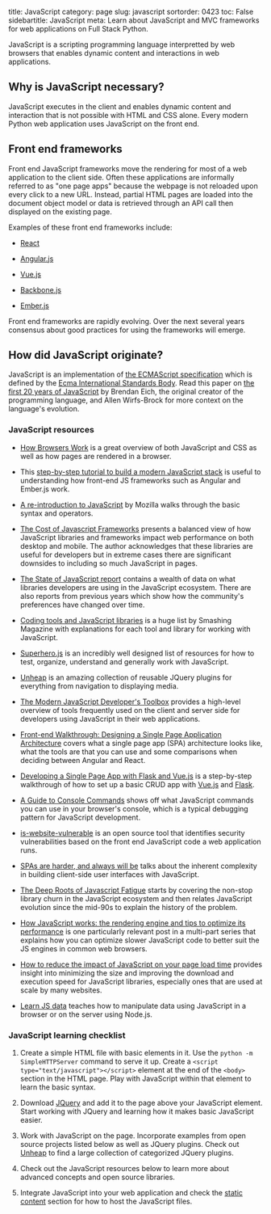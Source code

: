 title: JavaScript
category: page
slug: javascript
sortorder: 0423
toc: False
sidebartitle: JavaScript
meta: Learn about JavaScript and MVC frameworks for web applications on Full Stack Python.


JavaScript is a scripting programming language interpretted by web 
browsers that enables dynamic content and interactions in web applications. 


## Why is JavaScript necessary?
JavaScript executes in the client and enables dynamic content and interaction
that is not possible with HTML and CSS alone. Every modern Python web 
application uses JavaScript on the front end. 


## Front end frameworks
Front end JavaScript frameworks move the rendering for most of a web 
application to the client side. Often these applications are informally 
referred to as "one page apps" because the webpage is not reloaded upon every
click to a new URL. Instead, partial HTML pages are loaded into the 
document object model or data is retrieved through an API call then displayed
on the existing page.

Examples of these front end frameworks include:

* [React](https://reactjs.org/)

* [Angular.js](https://angularjs.org/)

* [Vue.js](https://vuejs.org/)

* [Backbone.js](http://backbonejs.org/)

* [Ember.js](http://emberjs.com/)

Front end frameworks are rapidly evolving. Over the next several years 
consensus about good practices for using the frameworks will emerge.


## How did JavaScript originate?
JavaScript is an implementation of 
[the ECMAScript specification](https://developer.mozilla.org/en-US/docs/Web/JavaScript/Guide/JavaScript_Overview) 
which is defined by the 
[Ecma International Standards Body](http://www.ecma-international.org/default.htm).
Read this paper on 
[the first 20 years of JavaScript](https://zenodo.org/record/3710954)
by Brendan Eich, the original creator of the programming language, and 
Allen Wirfs-Brock for more context on the language's evolution.


### JavaScript resources
* [How Browsers Work](http://www.html5rocks.com/en/tutorials/internals/howbrowserswork/)
  is a great overview of both JavaScript and CSS as well as how pages are 
  rendered in a browser.

* This 
  [step-by-step tutorial to build a modern JavaScript stack](https://github.com/verekia/js-stack-from-scratch)
  is useful to understanding how front-end JS frameworks such as Angular
  and Ember.js work.

* [A re-introduction to JavaScript](https://developer.mozilla.org/en-US/docs/Web/JavaScript/A_re-introduction_to_JavaScript)
  by Mozilla walks through the basic syntax and operators.

* [The Cost of Javascript Frameworks](https://timkadlec.com/remembers/2020-04-21-the-cost-of-javascript-frameworks/)
  presents a balanced view of how JavaScript libraries and frameworks impact
  web performance on both desktop and mobile. The author acknowledges that
  these libraries are useful for developers but in extreme cases there are 
  significant downsides to including so much JavaScript in pages.

* [The State of JavaScript report](https://stateofjs.com/) contains a wealth
  of data on what libraries developers are using in the JavaScript 
  ecosystem. There are also reports from previous years which show how the 
  community's preferences have changed over time.

* [Coding tools and JavaScript libraries](http://www.smashingmagazine.com/2011/10/28/useful-coding-workflow-tools-for-web-designers-developers/)
  is a huge list by Smashing Magazine with explanations for each tool and 
  library for working with JavaScript.

* [Superhero.js](http://superherojs.com/) is an incredibly well designed list
  of resources for how to test, organize, understand and generally work with
  JavaScript.

* [Unheap](http://www.unheap.com/) is an amazing collection of reusable JQuery 
  plugins for everything from navigation to displaying media.

* [The Modern JavaScript Developer's Toolbox](http://www.infoq.com/articles/modern-javascript-toolbox)
  provides a high-level overview of tools frequently used on the client and
  server side for developers using JavaScript in their web applications.

* [Front-end Walkthrough: Designing a Single Page Application Architecture](https://blog.poki.com/front-end-walkthrough-building-a-single-page-application-from-scratch-d47c35fdc830)
  covers what a single page app (SPA) architecture looks like, what the 
  tools are that you can use and some comparisons when deciding between 
  Angular and React.

* [Developing a Single Page App with Flask and Vue.js](https://testdriven.io/developing-a-single-page-app-with-flask-and-vuejs) 
  is a step-by-step walkthrough of how to set up a basic CRUD app with 
  [Vue.js](/vuejs.html) and [Flask](/flask.html).

* [A Guide to Console Commands](https://css-tricks.com/a-guide-to-console-commands/)
  shows off what JavaScript commands you can use in your browser's console,
  which is a typical debugging pattern for JavaScript development.

* [is-website-vulnerable](https://github.com/lirantal/is-website-vulnerable)
  is an open source tool that identifies security vulnerabilities based on 
  the front end JavaScript code a web application runs.

* [SPAs are harder, and always will be](http://wgross.net/essays/spas-are-harder)
  talks about the inherent complexity in building client-side user
  interfaces with JavaScript.

* [The Deep Roots of Javascript Fatigue](https://segment.com/blog/the-deep-roots-of-js-fatigue/)
  starts by covering the non-stop library churn in the JavaScript ecosystem
  and then relates JavaScript evolution since the mid-90s to explain the
  history of the problem.

* [How JavaScript works: the rendering engine and tips to optimize its performance](https://blog.sessionstack.com/how-javascript-works-the-rendering-engine-and-tips-to-optimize-its-performance-7b95553baeda)
  is one particularly relevant post in a multi-part series that explains
  how you can optimize slower JavaScript code to better suit the JS engines
  in common web browsers.

* [How to reduce the impact of JavaScript on your page load time](https://engineering.gosquared.com/improve-javascript-page-load-time)
  provides insight into minimizing the size and improving the download
  and execution speed for JavaScript libraries, especially ones that are
  used at scale by many websites.

* [Learn JS data](http://learnjsdata.com/) teaches how to manipulate data
  using JavaScript in a browser or on the server using Node.js. 


### JavaScript learning checklist
1. Create a simple HTML file with basic elements in it. Use the
   ``python -m SimpleHTTPServer`` command to serve it up. Create a 
   ``<script type="text/javascript"></script>`` 
   element at the end of the ``<body>`` section in the HTML page. Play
   with JavaScript within that element to learn the basic syntax.

1. Download [JQuery](http://jquery.com/) and add it to the page above your 
   JavaScript element. Start working with JQuery and learning how it makes 
   basic JavaScript easier.

1. Work with JavaScript on the page. Incorporate examples from open source 
   projects listed below as well as JQuery plugins. Check out 
   [Unheap](http://www.unheap.com/) to find a large collection of categorized 
   JQuery plugins.

1. Check out the JavaScript resources below to learn more about advanced 
   concepts and open source libraries.

1. Integrate JavaScript into your web application and check the 
   [static content](/static-content.html) section for how to host the 
   JavaScript files.

